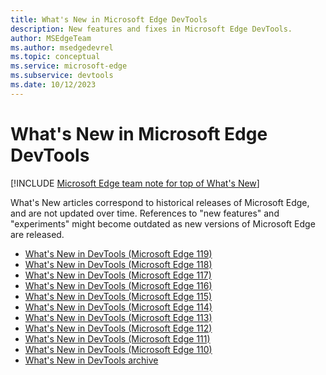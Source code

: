 ```yaml
---
title: What's New in Microsoft Edge DevTools
description: New features and fixes in Microsoft Edge DevTools.
author: MSEdgeTeam
ms.author: msedgedevrel
ms.topic: conceptual
ms.service: microsoft-edge
ms.subservice: devtools
ms.date: 10/12/2023
---
```

# What's New in Microsoft Edge DevTools

[!INCLUDE [Microsoft Edge team note for top of What's New](includes/edge-whats-new-note.md)]

What's New articles correspond to historical releases of Microsoft Edge, and are not updated over time.  References to "new features" and "experiments" might become outdated as new versions of Microsoft Edge are released.

<!-- maintenance notes:
* add the new page to toc.yml
* move eleventh oldest link into whats-new-archive.md
-->

* [What's New in DevTools (Microsoft Edge 119)](2023/11/devtools-119.md)
* [What's New in DevTools (Microsoft Edge 118)](2023/10/devtools-118.md)
* [What's New in DevTools (Microsoft Edge 117)](2023/09/devtools-117.md)
* [What's New in DevTools (Microsoft Edge 116)](2023/08/devtools-116.md)
* [What's New in DevTools (Microsoft Edge 115)](2023/07/devtools-115.md)
* [What's New in DevTools (Microsoft Edge 114)](2023/06/devtools-114.md)
* [What's New in DevTools (Microsoft Edge 113)](2023/05/devtools-113.md)
* [What's New in DevTools (Microsoft Edge 112)](2023/04/devtools-112.md)
* [What's New in DevTools (Microsoft Edge 111)](2023/03/devtools-111.md)
* [What's New in DevTools (Microsoft Edge 110)](2023/02/devtools-110.md)
* [What's New in DevTools archive](./whats-new-archive.md)

